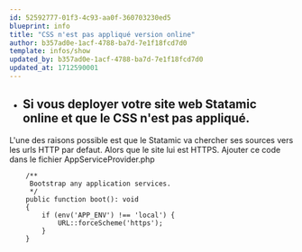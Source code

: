 ```yaml
---
id: 52592777-01f3-4c93-aa0f-360703230ed5
blueprint: info
title: "CSS n'est pas appliqué version online"
author: b357ad0e-1acf-4788-ba7d-7e1f18fcd7d0
template: infos/show
updated_by: b357ad0e-1acf-4788-ba7d-7e1f18fcd7d0
updated_at: 1712590001
---
```

- ## Si vous **deployer** votre site web Statamic online et que le **CSS n'est pas appliqué**.
L'une des raisons possible est que le Statamic va chercher ses sources vers les urls HTTP par defaut. Alors que le site lui est HTTPS. Ajouter ce code dans le fichier AppServiceProvider.php

```
    /**
     Bootstrap any application services.
     */
    public function boot(): void
    {
        if (env('APP_ENV') !== 'local') {
            URL::forceScheme('https');
        }
    }
```